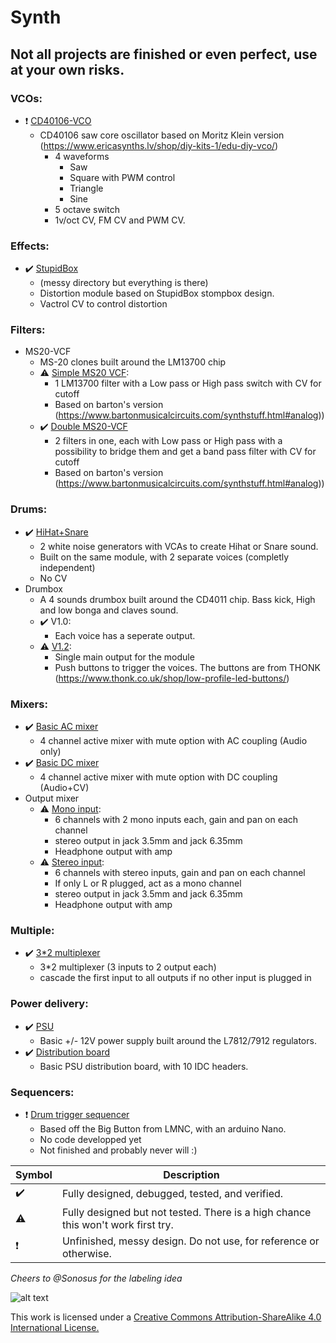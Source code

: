# Synth

## Not all projects are finished or even perfect, use at your own risks.

### VCOs:

- :heavy_exclamation_mark: [CD40106-VCO](https://github.com/arthursaunier/Synth/tree/main/VCO/CD40106%20VCO)
    - CD40106 saw core oscillator based on Moritz Klein version (https://www.ericasynths.lv/shop/diy-kits-1/edu-diy-vco/)
        - 4 waveforms
            - Saw
            - Square with PWM control
            - Triangle
            - Sine
        - 5 octave switch
        - 1v/oct CV, FM CV and PWM CV.

### Effects:

- :heavy_check_mark: [StupidBox](https://github.com/arthursaunier/Synth/tree/main/StupidBox)
    - (messy directory but everything is there)  
    - Distortion module based on StupidBox stompbox design. 
    - Vactrol CV to control distortion

### Filters:

- MS20-VCF
    - MS-20 clones built around the LM13700 chip
    - :warning: [Simple MS20 VCF](https://github.com/arthursaunier/Synth/tree/main/MS20-VCF/Simple):
        - 1 LM13700 filter with a Low pass or High pass switch with CV for cutoff
        - Based on barton's version (https://www.bartonmusicalcircuits.com/synthstuff.html#analog))
    - :heavy_check_mark: [Double MS20-VCF](https://github.com/arthursaunier/Synth/tree/main/MS20-VCF/Double)
        - 2 filters in one, each with Low pass or High pass with a possibility to bridge them and get a band pass filter with CV for cutoff
        - Based on barton's version (https://www.bartonmusicalcircuits.com/synthstuff.html#analog))

### Drums:

- :heavy_check_mark: [HiHat+Snare](https://github.com/arthursaunier/Synth/tree/main/HiHat%20%2B%20Snare/V1.1)
    - 2 white noise generators with VCAs to create Hihat or Snare sound. 
    - Built on the same module, with 2 separate voices (completly independent)
    - No CV
- Drumbox 
    - A 4 sounds drumbox built around the CD4011 chip. Bass kick, High and low bonga and claves sound.
    - :heavy_check_mark: V1.0:
        - Each voice has a seperate output.
    - :warning: [V1.2](https://github.com/arthursaunier/Synth/tree/main/Drumbox/V1.1):
        - Single main output for the module
        - Push buttons to trigger the voices. The buttons are from THONK (https://www.thonk.co.uk/shop/low-profile-led-buttons/)

### Mixers:

- :heavy_check_mark: [Basic AC mixer](https://github.com/arthursaunier/Synth/tree/main/Mixers/Basic-AC-mixer)
    - 4 channel active mixer with mute option with AC coupling (Audio only)
- :heavy_check_mark: [Basic DC mixer](https://github.com/arthursaunier/Synth/tree/main/Mixers/Basic-DC-mixer)
    - 4 channel active mixer with mute option with DC coupling (Audio+CV)
- Output mixer
    - :warning: [Mono input](https://github.com/arthursaunier/Synth/tree/main/Mixers/Output-mixer/Mono%20input):
        - 6 channels with 2 mono inputs each, gain and pan on each channel
        - stereo output in jack 3.5mm and jack 6.35mm
        - Headphone output with amp
    - :warning: [Stereo input](https://github.com/arthursaunier/Synth/tree/main/Mixers/Output-mixer/Stereo%20input):
        - 6 channels with stereo inputs, gain and pan on each channel
        - If only L or R plugged, act as a mono channel
        - stereo output in jack 3.5mm and jack 6.35mm
        - Headphone output with amp

### Multiple:

- :heavy_check_mark: [3*2 multiplexer](https://github.com/arthursaunier/Synth/tree/main/Multiplexer/Multiplexer_3x2)
    - 3*2 multiplexer (3 inputs to 2 output each)
    - cascade the first input to all outputs if no other input is plugged in

### Power delivery:

- :heavy_check_mark:  [PSU](https://github.com/arthursaunier/Synth/tree/main/Power%20supply/PSU)
    - Basic +/- 12V power supply built around the L7812/7912 regulators.
-  :heavy_check_mark:  [Distribution board](https://github.com/arthursaunier/Synth/tree/main/Power%20supply/DistributionBoard)
    - Basic PSU distribution board, with 10 IDC headers.

### Sequencers:

- :heavy_exclamation_mark: [Drum trigger sequencer](https://github.com/arthursaunier/Synth/tree/main/Trigger%20Sequencer)
    - Based off the Big Button from LMNC, with an arduino Nano.
    - No code developped yet
    - Not finished and probably never will :)

| Symbol | Description |
| ----------- | ----------- |
| :heavy_check_mark: | Fully designed, debugged, tested, and verified. |
| :warning: | Fully designed but not tested. There is a high chance this won't work first try. |
| :heavy_exclamation_mark: | Unfinished, messy design. Do not use, for reference or otherwise. |

*Cheers to @Sonosus for the labeling idea*

![alt text](https://i.creativecommons.org/l/by-sa/4.0/88x31.png)

This work is licensed under a [Creative Commons Attribution-ShareAlike 4.0 International License.](http://creativecommons.org/licenses/by-sa/4.0/)
